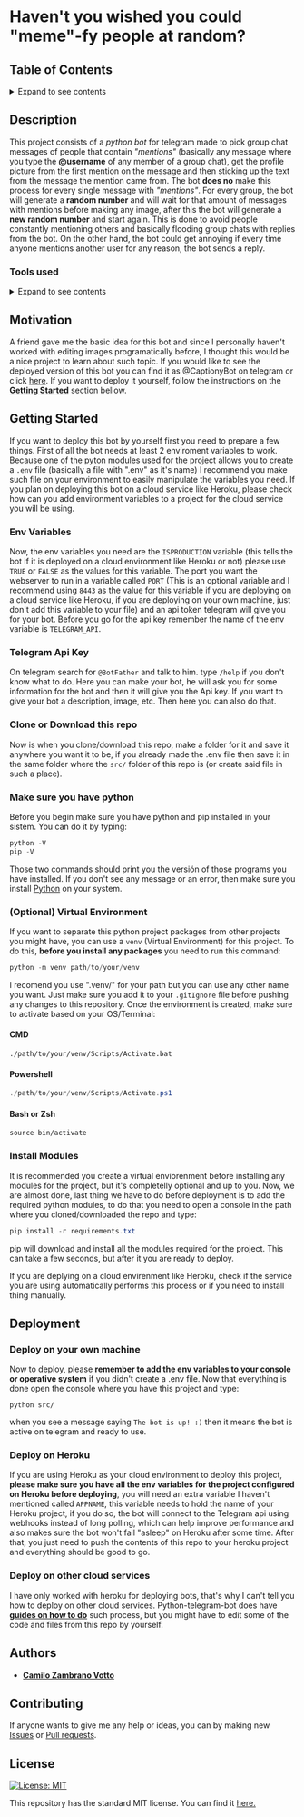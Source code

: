 # Haven't you wished you could "meme"-fy people at random?
## Table of Contents
<details><summary>Expand to see contents</summary>
  <p>

* **[Description](#Description)**<br />
* **[Motivation](#motivation)**<br />
* **[Getting Started](#getting-started)**<br />
* **[Deployment](#deployment)**<br />
* **[Author](#author)**<br />
* **[Contributing](#contributing)**<br />
* **[License](#license)**<br />

</p>
</details>

## Description
This project consists of a _python bot_ for telegram made to pick group chat messages of people that contain _"mentions"_ (basically any message where you type the **@username** of any member of a group chat), get the profile picture from the first mention on the message and then sticking up the text from the message the mention came from. The bot **does no** make this process for every single message with _"mentions"_. For every group, the bot will generate a **random number** and will wait for that amount of messages with mentions before making any image, after this the bot will generate a **new random number** and start again. This is done to avoid people constantly mentioning others and basically flooding group chats with replies from the bot. On the other hand, the bot could get annoying if every time anyone mentions another user for any reason, the bot sends a reply.

### Tools used
<details><summary>Expand to see contents</summary>
  <p>

* **Python v3.7.6+:** For the environment needed to code this bot.<br />
* **python-telegram-bot :** As the wrapper for the telegram API (you can fin it [here](https://github.com/python-telegram-bot/python-telegram-bot)).<br />
* **python-dotenv:** To load the .env file variables into the process enviroment (you can find it [here](https://github.com/theskumar/python-dotenv)).<br />
* **Pillow:** To manipulate images and add text to them (you can find it [here](https://github.com/python-pillow/Pillow)).<br />

</p>
</details>

## Motivation
A friend gave me the basic idea for this bot and since I personally haven't worked with editing images programatically before, I thought this would be a nice project to learn about such topic. If you would like to see the deployed version of this bot you can find it as @CaptionyBot on telegram or click [here](https://t.me/CaptionyBot). If you want to deploy it yourself, follow the instructions on the **[Getting Started](#getting-started)** section bellow.

## Getting Started
If you want to deploy this bot by yourself first you need to prepare a few things. First of all the bot needs at least 2 enviroment variables to work. Because one of the pyton modules used for the project allows you to create a `.env` file (basically a file with ".env" as it's name) I recommend you make such file on your environment to easily manipulate the variables you need. If you plan on deploying this bot on a cloud service like Heroku, please check how can you add environment variables to a project for the cloud service you will be using.

### Env Variables
Now, the env variables you need are the `ISPRODUCTION` variable (this tells the bot if it is deployed on a cloud environment like Heroku or not) please use `TRUE` or `FALSE` as the values for this variable. The port you want the webserver to run in a variable called `PORT` (This is an optional variable and I recommend using `8443` as the value for this variable if you are deploying on a cloud service like Heroku, if you are deploying on your own machine, just don't add this variable to your file) and an api token telegram will give you for your bot. Before you go for the api key remember the name of the env variable is `TELEGRAM_API`.

### Telegram Api Key
On telegram search for `@BotFather` and talk to him. type `/help` if you don't know what to do. Here you can make your bot, he will ask you for some information for the bot and then it will give you the Api key. If you want to give your bot a description, image, etc. Then here you can also do that.

### Clone or Download this repo
Now is when you clone/download this repo, make a folder for it and save it anywhere you want it to be, if you already made the .env file then save it in the same folder where the `src/` folder of this repo is (or create said file in such a place).

### Make sure you have python 
Before you begin make sure you have python and pip installed in your sistem. You can do it by typing:

```Powershell
python -V
pip -V
```
Those two commands should print you the versión of those programs you have installed. If you don't see any message or an error, then make sure you install [Python](https://www.python.org/) on your system.

### (Optional) Virtual Environment
If you want to separate this python project packages from other projects you might have, you can use a `venv` (Virtual Environment) for this project. To do this, **before you install any packages** you need to run this command:
```Powershell
python -m venv path/to/your/venv
```
I recomend you use ".venv/" for your path but you can use any other name you want. Just make sure you add it to your `.gitIgnore` file before pushing any changes to this repository. Once the environment is created, make sure to activate based on your OS/Terminal:
#### CMD
```
./path/to/your/venv/Scripts/Activate.bat
```
#### Powershell
```Powershell
./path/to/your/venv/Scripts/Activate.ps1
```
#### Bash or Zsh
```Sh
source bin/activate
```

### Install Modules
It is recommended you create a virtual enviorenment before installing any modules for the project, but it's completelly optional and up to you. Now, we are almost done, last thing we have to do before deployment is to add the required python modules, to do that you need to open a console in the path where you cloned/downloaded the repo and type:
```Powershell
pip install -r requirements.txt
``` 
pip will download and install all the modules required for the project. This can take a few seconds, but after it you are ready to deploy.

If you are deplying on a cloud envirenment like Heroku, check if the service you are using automatically performs this process or if you need to install thing manually.

## Deployment
### Deploy on your own machine
Now to deploy, please **remember to add the env variables to your console or operative system** if you didn't create a .env file. Now that everything is done open the console where you have this project and type:
```
python src/
```
when you see a message saying `The bot is up! :)` then it means the bot is active on telegram and ready to use.

### Deploy on Heroku
If you are using Heroku as your cloud environment to deploy this project, **please make sure you have all the env variables for the project configured on Heroku before deploying**, you will need an extra variable I haven't mentioned called `APPNAME`, this variable needs to hold the name of your Heroku project, if you do so, the bot will connect to the Telegram api using webhooks instead of long polling, which can help improve performance and also makes sure the bot won't fall "asleep" on Heroku after some time. After that, you just need to push the contents of this repo to your heroku project and everything should be good to go.

### Deploy on other cloud services
I have only worked with heroku for deploying bots, that's why I can't tell you how to deploy on other cloud services. Python-telegram-bot does have **[guides on how to do](https://github.com/python-telegram-bot/python-telegram-bot/wiki/Hosting-your-bot)** such process, but you might have to edit some of the code and files from this repo by yourself. 

## Authors
* [__Camilo Zambrano Votto__](https://github.com/cawolfkreo)

## Contributing
If anyone wants to give me any help or ideas, you can by making new [Issues](https://github.com/cawolfkreo/Caption-Users-Picures-Bot/issues) or [Pull requests](https://github.com/cawolfkreo/Caption-Users-Picures-Bot/pulls).

## License
[![License: MIT](https://img.shields.io/badge/License-MIT-yellow.svg)](https://opensource.org/licenses/MIT)

This repository has the standard MIT license. You can find it [here.](https://github.com/cawolfkreo/Caption-Users-Picures-Bot/blob/master/LICENSE)